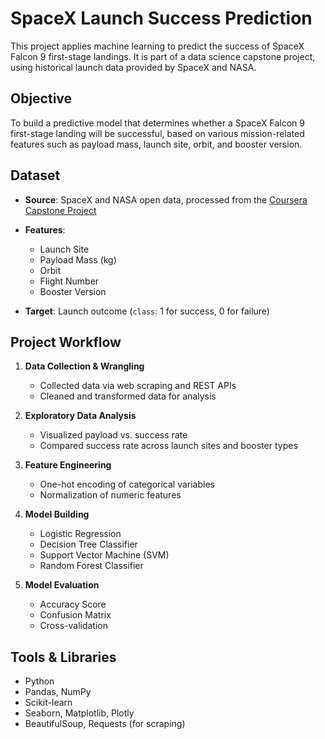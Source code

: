 # SpaceX Launch Success Prediction

This project applies machine learning to predict the success of SpaceX Falcon 9 first-stage landings. It is part of a data science capstone project, using historical launch data provided by SpaceX and NASA.

## Objective

To build a predictive model that determines whether a SpaceX Falcon 9 first-stage landing will be successful, based on various mission-related features such as payload mass, launch site, orbit, and booster version.

## Dataset

* **Source**: SpaceX and NASA open data, processed from the [Coursera Capstone Project](https://www.coursera.org/learn/applied-data-science-capstone)
* **Features**:

  * Launch Site
  * Payload Mass (kg)
  * Orbit
  * Flight Number
  * Booster Version
* **Target**: Launch outcome (`class`: 1 for success, 0 for failure)

## Project Workflow

1. **Data Collection & Wrangling**

   * Collected data via web scraping and REST APIs
   * Cleaned and transformed data for analysis

2. **Exploratory Data Analysis**

   * Visualized payload vs. success rate
   * Compared success rate across launch sites and booster types

3. **Feature Engineering**

   * One-hot encoding of categorical variables
   * Normalization of numeric features

4. **Model Building**

   * Logistic Regression
   * Decision Tree Classifier
   * Support Vector Machine (SVM)
   * Random Forest Classifier

5. **Model Evaluation**

   * Accuracy Score
   * Confusion Matrix
   * Cross-validation

## Tools & Libraries

* Python
* Pandas, NumPy
* Scikit-learn
* Seaborn, Matplotlib, Plotly
* BeautifulSoup, Requests (for scraping)
